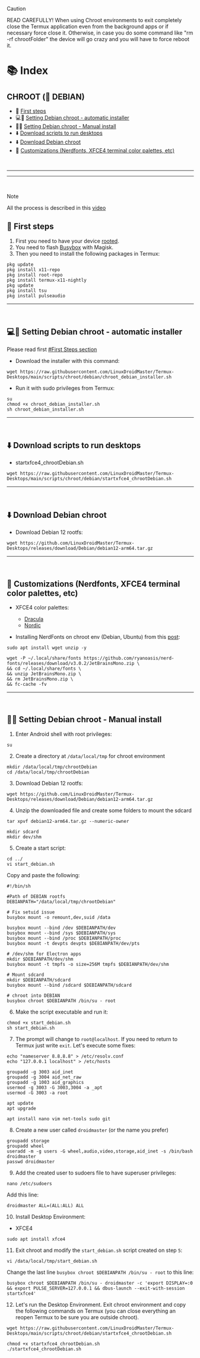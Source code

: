 > [!CAUTION]
> READ CAREFULLY! When using Chroot environments to exit completely close the Termux application even from the background apps or if necessary force close it. Otherwise, in case you do some command like "rm -rf chrootFolder" the device will go crazy and you will have to force reboot it.

# 📚 Index

## CHROOT (🍥 DEBIAN)
* 🏁 [First steps](#first-steps-chroot)
* 💻🍥 [Setting Debian chroot - automatic installer](#debian-chroot)
* 🤚🍥 [Setting Debian chroot - Manual install](#debian-chroot-manual)
* ⬇️ [Download scripts to run desktops](#easy-download-chroot)
* ⬇️ [Download Debian chroot](#distros-chroot)
* 🎨 [Customizations (Nerdfonts, XFCE4 terminal color palettes, etc)](#customizations-chroot)

<br>

---  
---  

<br>

> [!NOTE]  
> All the process is described in this [video](https://www.youtube.com/watch?v=EDjKBme0DRI)

## 🏁 First steps <a name=first-steps-chroot></a>


1. First you need to have your device <u>rooted</u>.
2. You need to flash [Busybox](https://github.com/Magisk-Modules-Alt-Repo/BuiltIn-BusyBox/releases) with Magisk.
3. Then you need to install the following packages in Termux: 

```
pkg update
pkg install x11-repo
pkg install root-repo
pkg install termux-x11-nightly
pkg update
pkg install tsu
pkg install pulseaudio
```


---  
<br>

## 💻🍥 Setting Debian chroot - automatic installer <a name=debian-chroot></a>

Please read first [#First Steps section](#first-steps-chroot)

* Download the installer with this command: 
```
wget https://raw.githubusercontent.com/LinuxDroidMaster/Termux-Desktops/main/scripts/chroot/debian/chroot_debian_installer.sh
```

* Run it with sudo privileges from Termux: 
```
su
chmod +x chroot_debian_installer.sh
sh chroot_debian_installer.sh
```

---  
<br>

## ⬇️ Download scripts to run desktops <a name=easy-download-chroot></a>

* startxfce4_chrootDebian.sh
```
wget https://raw.githubusercontent.com/LinuxDroidMaster/Termux-Desktops/main/scripts/chroot/debian/startxfce4_chrootDebian.sh
```

---  
<br>

## ⬇️ Download Debian chroot <a name=distros-chroot></a>


* Download Debian 12 rootfs:
```
wget https://github.com/LinuxDroidMaster/Termux-Desktops/releases/download/Debian/debian12-arm64.tar.gz
```
---  
<br>

## 🎨 Customizations (Nerdfonts, XFCE4 terminal color palettes, etc) <a name=customizations-chroot></a>
* XFCE4 color palettes:
  * [Dracula](https://draculatheme.com/xfce4-terminal)
  * [Nordic](https://github.com/nordtheme/xfce-terminal)     

* Installing NerdFonts on chroot env (Debian, Ubuntu) from this [post](https://medium.com/@almatins/install-nerdfont-or-any-fonts-using-the-command-line-in-debian-or-other-linux-f3067918a88c):
```
sudo apt install wget unzip -y
```
```
wget -P ~/.local/share/fonts https://github.com/ryanoasis/nerd-fonts/releases/download/v3.0.2/JetBrainsMono.zip \
&& cd ~/.local/share/fonts \
&& unzip JetBrainsMono.zip \
&& rm JetBrainsMono.zip \
&& fc-cache -fv
```

---  
<br>

## 🤚🍥 Setting Debian chroot - Manual install <a name=debian-chroot-manual></a>

1. Enter Android shell with root privileges: 
```
su
```

2. Create a directory at `/data/local/tmp` for chroot environment
```
mkdir /data/local/tmp/chrootDebian
cd /data/local/tmp/chrootDebian
```

3. Download Debian 12 rootfs: 
```
wget https://github.com/LinuxDroidMaster/Termux-Desktops/releases/download/Debian/debian12-arm64.tar.gz
```

4. Unzip the downloaded file and create some folders to mount the sdcard
```
tar xpvf debian12-arm64.tar.gz --numeric-owner

mkdir sdcard
mkdir dev/shm
```

5. Create a start script: 
```
cd ../
vi start_debian.sh
```
Copy and paste the following: 
```
#!/bin/sh

#Path of DEBIAN rootfs
DEBIANPATH="/data/local/tmp/chrootDebian"

# Fix setuid issue
busybox mount -o remount,dev,suid /data

busybox mount --bind /dev $DEBIANPATH/dev
busybox mount --bind /sys $DEBIANPATH/sys
busybox mount --bind /proc $DEBIANPATH/proc
busybox mount -t devpts devpts $DEBIANPATH/dev/pts

# /dev/shm for Electron apps
mkdir $DEBIANPATH/dev/shm
busybox mount -t tmpfs -o size=256M tmpfs $DEBIANPATH/dev/shm

# Mount sdcard
mkdir $DEBIANPATH/sdcard
busybox mount --bind /sdcard $DEBIANPATH/sdcard

# chroot into DEBIAN
busybox chroot $DEBIANPATH /bin/su - root
```

6. Make the script executable and run it: 
```
chmod +x start_debian.sh
sh start_debian.sh
```

7. The prompt will change to `root@localhost`. If you need to return to Termux just write `exit`. Let's execute some fixes: 
```
echo "nameserver 8.8.8.8" > /etc/resolv.conf
echo "127.0.0.1 localhost" > /etc/hosts

groupadd -g 3003 aid_inet
groupadd -g 3004 aid_net_raw
groupadd -g 1003 aid_graphics
usermod -g 3003 -G 3003,3004 -a _apt
usermod -G 3003 -a root

apt update
apt upgrade

apt install nano vim net-tools sudo git
```

8. Create a new user called `droidmaster` (or the name you prefer)
```
groupadd storage
groupadd wheel
useradd -m -g users -G wheel,audio,video,storage,aid_inet -s /bin/bash droidmaster
passwd droidmaster
```

9. Add the created user to sudoers file to have superuser privileges: 
```
nano /etc/sudoers
```
Add this line: 
```
droidmaster ALL=(ALL:ALL) ALL
```

10. Install Desktop Environment: 
* XFCE4
```
sudo apt install xfce4
```

11. Exit chroot and modify  the `start_debian.sh` script created on step `5`: 
```
vi /data/local/tmp/start_debian.sh
```
Change the last line `busybox chroot $DEBIANPATH /bin/su - root` to this line: 
```
busybox chroot $DEBIANPATH /bin/su - droidmaster -c 'export DISPLAY=:0 && export PULSE_SERVER=127.0.0.1 && dbus-launch --exit-with-session startxfce4'
```

12. Let's run the Desktop Environment. Exit chroot environment and copy the following commands on Termux (you can close everything an reopen Termux to be sure you are outside chroot). 
```
wget https://raw.githubusercontent.com/LinuxDroidMaster/Termux-Desktops/main/scripts/chroot/debian/startxfce4_chrootDebian.sh

chmod +x startxfce4_chrootDebian.sh
./startxfce4_chrootDebian.sh
```

